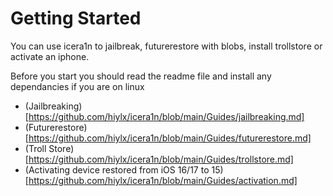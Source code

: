 # Getting Started

You can use icera1n to jailbreak, futurerestore with blobs, install trollstore or activate an iphone.

Before you start you should read the readme file and install any dependancies if you are on linux

 - (Jailbreaking)[https://github.com/hiylx/icera1n/blob/main/Guides/jailbreaking.md]
 - (Futurerestore)[https://github.com/hiylx/icera1n/blob/main/Guides/futurerestore.md]
 - (Troll Store)[https://github.com/hiylx/icera1n/blob/main/Guides/trollstore.md]
 - (Activating device restored from iOS 16/17 to 15)[https://github.com/hiylx/icera1n/blob/main/Guides/activation.md]